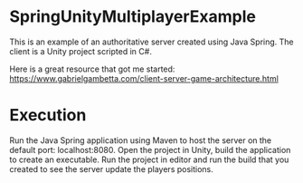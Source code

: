 # SpringUnityMultiplayerExample
This is an example of an authoritative server created using Java Spring. The client is a Unity project scripted in C#.

Here is a great resource that got me started: https://www.gabrielgambetta.com/client-server-game-architecture.html

# Execution
Run the Java Spring application using Maven to host the server on the default port: localhost:8080.
Open the project in Unity, build the application to create an executable. Run the project in editor and run the build that you created to see the server update the players positions.


